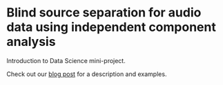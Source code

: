 # Blind source separation for audio data using independent component analysis
Introduction to Data Science mini-project.

Check out our [blog post](https://ids-audiotool.blogspot.com/2020/10/separating-audio-components-using.html) for a description and examples.
